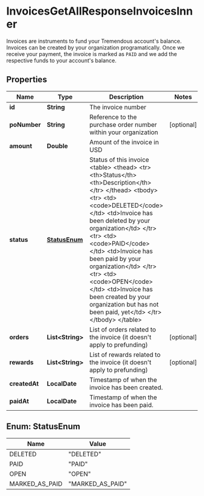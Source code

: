 

# InvoicesGetAllResponseInvoicesInner

Invoices are instruments to fund your Tremendous account's balance.  Invoices can be created by your organization programatically. Once we receive your payment, the invoice is marked as `PAID` and we add the respective funds to your account's balance. 

## Properties

| Name | Type | Description | Notes |
|------------ | ------------- | ------------- | -------------|
|**id** | **String** | The invoice number |  |
|**poNumber** | **String** | Reference to the purchase order number within your organization |  [optional] |
|**amount** | **Double** | Amount of the invoice in USD |  |
|**status** | [**StatusEnum**](#StatusEnum) | Status of this invoice  &lt;table&gt;   &lt;thead&gt;     &lt;tr&gt;       &lt;th&gt;Status&lt;/th&gt;       &lt;th&gt;Description&lt;/th&gt;     &lt;/tr&gt;   &lt;/thead&gt;   &lt;tbody&gt;     &lt;tr&gt;       &lt;td&gt;&lt;code&gt;DELETED&lt;/code&gt;&lt;/td&gt;       &lt;td&gt;Invoice has been deleted by your organization&lt;/td&gt;     &lt;/tr&gt;     &lt;tr&gt;       &lt;td&gt;&lt;code&gt;PAID&lt;/code&gt;&lt;/td&gt;       &lt;td&gt;Invoice has been paid by your organization&lt;/td&gt;     &lt;/tr&gt;     &lt;tr&gt;       &lt;td&gt;&lt;code&gt;OPEN&lt;/code&gt;&lt;/td&gt;       &lt;td&gt;Invoice has been created by your organization but has not been paid, yet&lt;/td&gt;     &lt;/tr&gt;   &lt;/tbody&gt; &lt;/table&gt;  |  |
|**orders** | **List&lt;String&gt;** | List of orders related to the invoice (it doesn&#39;t apply to prefunding) |  [optional] |
|**rewards** | **List&lt;String&gt;** | List of rewards related to the invoice (it doesn&#39;t apply to prefunding) |  [optional] |
|**createdAt** | **LocalDate** | Timestamp of when the invoice has been created.  |  |
|**paidAt** | **LocalDate** | Timestamp of when the invoice has been paid.  |  |



## Enum: StatusEnum

| Name | Value |
|---- | -----|
| DELETED | &quot;DELETED&quot; |
| PAID | &quot;PAID&quot; |
| OPEN | &quot;OPEN&quot; |
| MARKED_AS_PAID | &quot;MARKED_AS_PAID&quot; |



